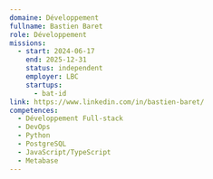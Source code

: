 ```yaml
---
domaine: Développement
fullname: Bastien Baret
role: Développement
missions:
  - start: 2024-06-17
    end: 2025-12-31
    status: independent
    employer: LBC
    startups:
      - bat-id
link: https://www.linkedin.com/in/bastien-baret/
competences:
  - Développement Full-stack
  - DevOps
  - Python
  - PostgreSQL
  - JavaScript/TypeScript
  - Metabase
---
```

